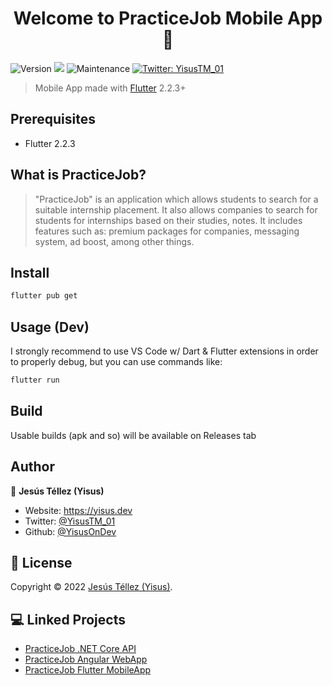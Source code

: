<h1 align="center">Welcome to PracticeJob Mobile App 👋</h1>
<p>
  <img alt="Version" src="https://img.shields.io/badge/version-1.0.0-blue.svg?cacheSeconds=2592000" />
  <img src="https://img.shields.io/badge/Flutter-2.2.3-blue.svg" />
  <img alt="Maintenance" src="https://img.shields.io/badge/Maintained%3F-no-red.svg" />
  <a href="https://twitter.com/YisusTM\_01" target="_blank">
    <img alt="Twitter: YisusTM_01" src="https://img.shields.io/twitter/follow/YisusTM_01.svg?style=social" />
  </a>
</p>

> Mobile App made with [Flutter](https://flutter.dev/) 2.2.3+

## Prerequisites

- Flutter 2.2.3

## What is PracticeJob?
> "PracticeJob" is an application which allows students to search for a suitable internship placement. It also allows companies to search for students for internships based on their studies, notes. It includes features such as: premium packages for companies, messaging system, ad boost, among other things.

## Install

```sh
flutter pub get
```

## Usage (Dev)
I strongly recommend to use VS Code w/ Dart & Flutter extensions in order to properly debug, but you can use commands like:
```sh
flutter run
```

## Build
Usable builds (apk and so) will be available on Releases tab

## Author

👤 **Jesús Téllez (Yisus)**

* Website: https://yisus.dev
* Twitter: [@YisusTM\_01](https://twitter.com/YisusTM\_01)
* Github: [@YisusOnDev](https://github.com/YisusOnDev)

## 📝 License
Copyright © 2022 [Jesús Téllez (Yisus)](https://github.com/YisusOnDev).<br />

## 💻 Linked Projects
* [PracticeJob .NET Core API](https://github.com/YisusOnDev/PracticeJob_API)
* [PracticeJob Angular WebApp](https://github.com/YisusOnDev/PracticeJob_Angular)
* [PracticeJob Flutter MobileApp](https://github.com/YisusOnDev/PracticeJob_Flutter)
